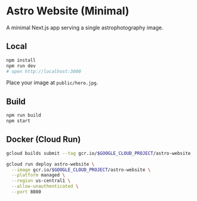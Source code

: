 # Astro Website (Minimal)

A minimal Next.js app serving a single astrophotography image.

## Local

```bash
npm install
npm run dev
# open http://localhost:3000
```

Place your image at `public/hero.jpg`.

## Build

```bash
npm run build
npm start
```

## Docker (Cloud Run)

```bash
gcloud builds submit --tag gcr.io/$GOOGLE_CLOUD_PROJECT/astro-website

gcloud run deploy astro-website \
  --image gcr.io/$GOOGLE_CLOUD_PROJECT/astro-website \
  --platform managed \
  --region us-central1 \
  --allow-unauthenticated \
  --port 8080
```
